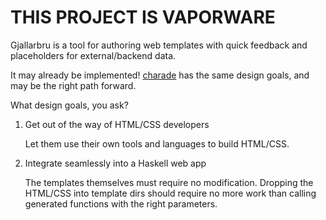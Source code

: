 # THIS PROJECT IS VAPORWARE

Gjallarbru is a tool for authoring web templates with quick feedback and
placeholders for external/backend data.

It may already be implemented! [charade](https://github.com/Soostone/charade)
has the same design goals, and may be the right path forward.

What design goals, you ask?

1. Get out of the way of HTML/CSS developers

    Let them use their own tools and languages to build HTML/CSS.
2. Integrate seamlessly into a Haskell web app

    The templates themselves must require no modification.
    Dropping the HTML/CSS into template dirs should require no more work than
    calling generated functions with the right parameters. 
